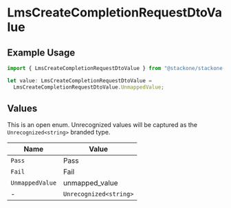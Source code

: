 # LmsCreateCompletionRequestDtoValue

## Example Usage

```typescript
import { LmsCreateCompletionRequestDtoValue } from "@stackone/stackone-client-ts/sdk/models/shared";

let value: LmsCreateCompletionRequestDtoValue =
  LmsCreateCompletionRequestDtoValue.UnmappedValue;
```

## Values

This is an open enum. Unrecognized values will be captured as the `Unrecognized<string>` branded type.

| Name                   | Value                  |
| ---------------------- | ---------------------- |
| `Pass`                 | Pass                   |
| `Fail`                 | Fail                   |
| `UnmappedValue`        | unmapped_value         |
| -                      | `Unrecognized<string>` |